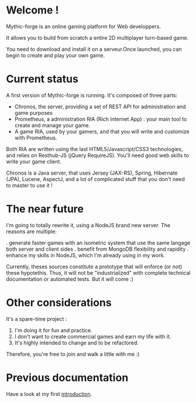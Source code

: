 # Welcome !

Mythic-forge is an online gaming platform for Web developpers.

It allows you to build from scratch a entire 2D multiplayer turn-based game.

You need to download and install it on a serveur.Once launched, you can begin to create and play your own game.


# Current status

A first version of Mythic-forge is running. It's composed of three parts:

- Chronos, the server, providing a set of REST API for administration and game purposes
- Prometheus, a administration RIA (Rich Internet App) : your main tool to create and manage your game.
- A game RIA, used by your gamers, and that you will write and customize with Prometheus. 

Both RIA are written using the last HTML5/Javascript/CSS3 technologies, and relies on Resthub-JS (jQuery   RequireJS).
You'll need good web skills to write your game client.

Chronos is a Java server, that uses Jersey (JAX-RS), Spring, Hibernate (JPA), Lucene, AspectJ, and a lot of complicated stuff that you don't need to master to use it !


# The near future

I'm going to totally rewrite it, using a NodeJS brand new server.
The reasons are multiple:

. generate faster games with an isometric system that use the same langage both server and client sides
. benefit from MongoDB flexibility and rapidity
. enhance my skills in NodeJS, which I'm already using in my work.

Currently, theses sources constitute a prototype that will enforce (or not) these hypotethis.
Thus, it will not be "industrialized" with complete technical documentation or automated tests. But it will come :)


# Other considerations

It's a spare-time project :

1. I'm doing it for fun and practice. 
2. I don't want to create commercial games and earn my life with it.
3. It's highly intended to change and to be refactored.

Therefore, you're free to join and walk a little with me :)


# Previous documentation

Have a look at my first [introduction](http://www.mythic-forge.com/intro.html).